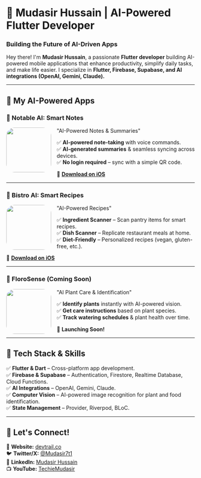 # **🚀 Mudasir Hussain | AI-Powered Flutter Developer**  
### **Building the Future of AI-Driven Apps**  

Hey there! I'm **Mudasir Hussain**, a passionate **Flutter developer** building AI-powered mobile applications that enhance productivity, simplify daily tasks, and make life easier. I specialize in **Flutter, Firebase, Supabase, and AI integrations (OpenAI, Gemini, Claude).**  

---

## **📱 My AI-Powered Apps**  

### 📝 Notable AI: Smart Notes  
<img src="https://is5-ssl.mzstatic.com/image/thumb/Purple116/v4/69/eb/82/69eb82eb-8971-1632-dcd1-3a4e6a93c61b/AppIcon-0-0-1x_U007emarketing-0-7-0-85-220.png/460x0w.webp" width="120" align="left" style="border-radius: 22px; margin-right: 15px;">  
"AI-Powered Notes & Summaries"

✅ **AI-powered note-taking** with voice commands.  
✅ **AI-generated summaries** & seamless syncing across devices.  
✅ **No login required** – sync with a simple QR code.  

📲 **[Download on iOS](https://apps.apple.com/us/app/notable-ai-smart-notes/id6670705567)**  

---

### 🍳 Bistro AI: Smart Recipes  
<img src="https://github.com/user-attachments/assets/a6b8cb69-5c0a-46d7-a225-d41571a4998a" width="120" align="left" style="border-radius: 22px; margin-right: 15px;">  
"AI-Powered Recipes"

✅ **Ingredient Scanner** – Scan pantry items for smart recipes.  
✅ **Dish Scanner** – Replicate restaurant meals at home.  
✅ **Diet-Friendly** – Personalized recipes (vegan, gluten-free, etc.).  

📲 **[Download on iOS](https://apps.apple.com/us/app/bistro-ai-smart-recipes/id6739811194)**  

---

### 🌿 FloroSense (Coming Soon)  
<img src="https://via.placeholder.com/120" width="120" align="left" style="border-radius: 22px; margin-right: 15px;">  
"AI Plant Care & Identification"

✅ **Identify plants** instantly with AI-powered vision.  
✅ **Get care instructions** based on plant species.  
✅ **Track watering schedules** & plant health over time.  

📲 **Launching Soon!**  

---

## **🔧 Tech Stack & Skills**  
✅ **Flutter & Dart** – Cross-platform app development.  
✅ **Firebase & Supabase** – Authentication, Firestore, Realtime Database, Cloud Functions.  
✅ **AI Integrations** – OpenAI, Gemini, Claude.  
✅ **Computer Vision** – AI-powered image recognition for plant and food identification.  
✅ **State Management** – Provider, Riverpod, BLoC.  

---

## **📢 Let's Connect!**  
🚀 **Website:** [devtrail.co](https://devtrail.co)  
🐦 **Twitter/X:** [@Mudasir7t1](https://x.com/mudasir7t1)  
💼 **LinkedIn:** [Mudasir Hussain](https://www.linkedin.com/in/mudasir72/)  
📺 **YouTube:** [TechieMudasir](https://www.youtube.com/@TechieMudasir)   
